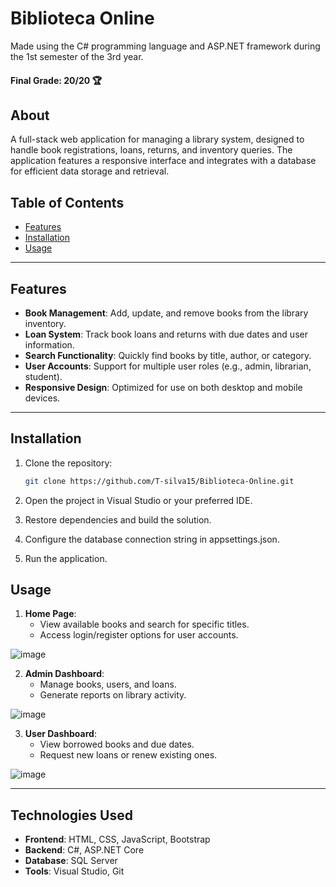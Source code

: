 # Biblioteca Online  

Made using the C# programming language and ASP.NET framework during the 1st semester of the 3rd year.  

#### Final Grade: 20/20 🏆  

## About  

A full-stack web application for managing a library system, designed to handle book registrations, loans, returns, and inventory queries. The application features a responsive interface and integrates with a database for efficient data storage and retrieval.  

## Table of Contents  

- [Features](#features)  
- [Installation](#installation)  
- [Usage](#usage)  

---

## Features  

- **Book Management**: Add, update, and remove books from the library inventory.  
- **Loan System**: Track book loans and returns with due dates and user information.  
- **Search Functionality**: Quickly find books by title, author, or category.  
- **User Accounts**: Support for multiple user roles (e.g., admin, librarian, student).  
- **Responsive Design**: Optimized for use on both desktop and mobile devices.  

---

## Installation  

1. Clone the repository:  

   ```bash  
   git clone https://github.com/T-silva15/Biblioteca-Online.git  
   ```
2. Open the project in Visual Studio or your preferred IDE.

3. Restore dependencies and build the solution.

4. Configure the database connection string in appsettings.json.

5. Run the application.

## Usage  

1. **Home Page**:  
   - View available books and search for specific titles.  
   - Access login/register options for user accounts.  

![image](https://github.com/user-attachments/assets/6e35947a-31f3-4121-b8a0-46daa0110d98)


2. **Admin Dashboard**:  
   - Manage books, users, and loans.  
   - Generate reports on library activity.  

![image](https://github.com/user-attachments/assets/84023937-9e59-4630-b6cd-177ca16fc5fb)


3. **User Dashboard**:  
   - View borrowed books and due dates.  
   - Request new loans or renew existing ones.  

![image](https://github.com/user-attachments/assets/82806710-96f0-4507-a957-9ff03eeb6ea1)

   
---

## Technologies Used  

- **Frontend**: HTML, CSS, JavaScript, Bootstrap  
- **Backend**: C#, ASP.NET Core  
- **Database**: SQL Server  
- **Tools**: Visual Studio, Git  
